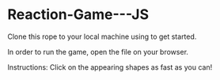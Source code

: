 # Reaction-Game---JS

Clone this rope to your local machine using 
to get started.

In order to run the game, open the file on your browser.

Instructions:
Click on the appearing shapes as fast as you can!
